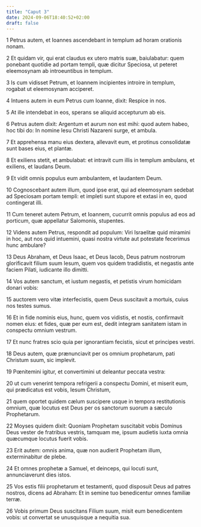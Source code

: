 ```yaml
---
title: "Caput 3"
date: 2024-09-06T18:40:52+02:00
draft: false
---
```




1 Petrus autem, et Ioannes ascendebant in templum ad horam orationis nonam.

2 Et quidam vir, qui erat claudus ex utero matris suæ, baiulabatur: quem ponebant quotidie ad portam templi, quæ dicitur Speciosa, ut peteret eleemosynam ab introeuntibus in templum.

3 Is cum vidisset Petrum, et Ioannem incipientes introire in templum, rogabat ut eleemosynam acciperet.

4 Intuens autem in eum Petrus cum Ioanne, dixit: Respice in nos.

5 At ille intendebat in eos, sperans se aliquid accepturum ab eis.

6 Petrus autem dixit: Argentum et aurum non est mihi: quod autem habeo, hoc tibi do: In nomine Iesu Christi Nazareni surge, et ambula.

7 Et apprehensa manu eius dextera, allevavit eum, et protinus consolidatæ sunt bases eius, et plantæ.

8 Et exiliens stetit, et ambulabat: et intravit cum illis in templum ambulans, et exiliens, et laudans Deum.

9 Et vidit omnis populus eum ambulantem, et laudantem Deum.

10 Cognoscebant autem illum, quod ipse erat, qui ad eleemosynam sedebat ad Speciosam portam templi: et impleti sunt stupore et extasi in eo, quod contingerat illi.

11 Cum teneret autem Petrum, et Ioannem, cucurrit omnis populus ad eos ad porticum, quæ appellatur Salomonis, stupentes.

12 Videns autem Petrus, respondit ad populum: Viri Israelitæ quid miramini in hoc, aut nos quid intuemini, quasi nostra virtute aut potestate fecerimus hunc ambulare?

13 Deus Abraham, et Deus Isaac, et Deus Iacob, Deus patrum nostrorum glorificavit filium suum Iesum, quem vos quidem tradidistis, et negastis ante faciem Pilati, iudicante illo dimitti.

14 Vos autem sanctum, et iustum negastis, et petistis virum homicidam donari vobis:

15 auctorem vero vitæ interfecistis, quem Deus suscitavit a mortuis, cuius nos testes sumus.

16 Et in fide nominis eius, hunc, quem vos vidistis, et nostis, confirmavit nomen eius: et fides, quæ per eum est, dedit integram sanitatem istam in conspectu omnium vestrum.

17 Et nunc fratres scio quia per ignorantiam fecistis, sicut et principes vestri.

18 Deus autem, quæ prænunciavit per os omnium prophetarum, pati Christum suum, sic implevit.

19 Pœnitemini igitur, et convertimini ut deleantur peccata vestra:

20 ut cum venerint tempora refrigerii a conspectu Domini, et miserit eum, qui prædicatus est vobis, Iesum Christum,

21 quem oportet quidem cælum suscipere usque in tempora restitutionis omnium, quæ locutus est Deus per os sanctorum suorum a sæculo Prophetarum.

22 Moyses quidem dixit: Quoniam Prophetam suscitabit vobis Dominus Deus vester de fratribus vestris, tamquam me, ipsum audietis iuxta omnia quæcumque locutus fuerit vobis.

23 Erit autem: omnis anima, quæ non audierit Prophetam illum, exterminabitur de plebe.

24 Et omnes prophetæ a Samuel, et deinceps, qui locuti sunt, annunciaverunt dies istos.

25 Vos estis filii prophetarum et testamenti, quod disposuit Deus ad patres nostros, dicens ad Abraham: Et in semine tuo benedicentur omnes familiæ terræ.

26 Vobis primum Deus suscitans Filium suum, misit eum benedicentem vobis: ut convertat se unusquisque a nequitia sua.

